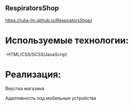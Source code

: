 ## RespiratorsShop

https://julia-lm.github.io/RespiratorsShop/

# Используемые технологии:

-HTML/CSS/SCSS/JavaScript

# Реализация:

Верстка магазина 

Адаптивность под мобильные устройства
